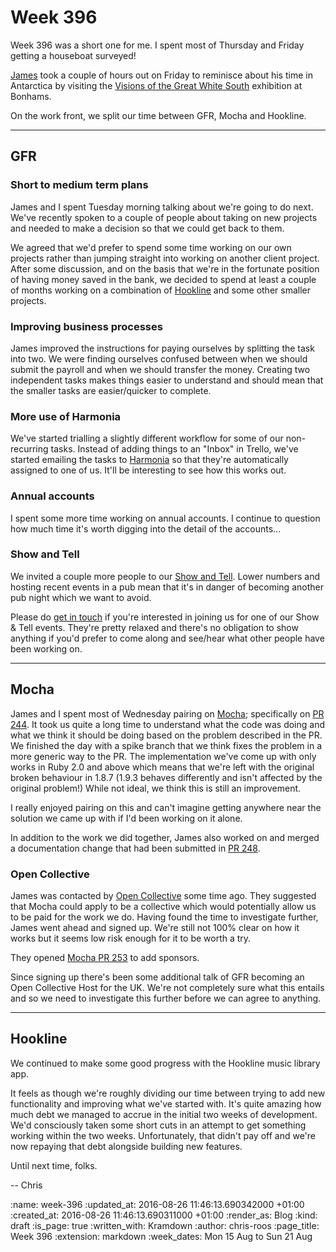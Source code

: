 Week 396
========

Week 396 was a short one for me. I spent most of Thursday and Friday getting a houseboat surveyed!

[James][james-mead] took a couple of hours out on Friday to reminisce about his time in Antarctica by visiting the [Visions of the Great White South][visions-of-the-great-white-south] exhibition at Bonhams.

On the work front, we split our time between GFR, Mocha and Hookline.

---

## GFR

### Short to medium term plans

James and I spent Tuesday morning talking about we're going to do next. We've recently spoken to a couple of people about taking on new projects and needed to make a decision so that we could get back to them.

We agreed that we'd prefer to spend some time working on our own projects rather than jumping straight into working on another client project. After some discussion, and on the basis that we're in the fortunate position of having money saved in the bank, we decided to spend at least a couple of months working on a combination of [Hookline][hookline] and some other smaller projects.

### Improving business processes

James improved the instructions for paying ourselves by splitting the task into two. We were finding ourselves confused between when we should submit the payroll and when we should transfer the money. Creating two independent tasks makes things easier to understand and should mean that the smaller tasks are easier/quicker to complete.

### More use of Harmonia

We've started trialling a slightly different workflow for some of our non-recurring tasks. Instead of adding things to an "Inbox" in Trello, we've started emailing the tasks to [Harmonia][harmonia] so that they're automatically assigned to one of us. It'll be interesting to see how this works out.

### Annual accounts

I spent some more time working on annual accounts. I continue to question how much time it's worth digging into the detail of the accounts...

### Show and Tell

We invited a couple more people to our [Show and Tell][show-and-tell-events]. Lower numbers and hosting recent events in a pub mean that it's in danger of becoming another pub night which we want to avoid.

Please do [get in touch][contact] if you're interested in joining us for one of our Show & Tell events. They're pretty relaxed and there's no obligation to show anything if you'd prefer to come along and see/hear what other people have been working on.

---

## Mocha

James and I spent most of Wednesday pairing on [Mocha][mocha]; specifically on [PR 244][mocha-pr-244]. It took us quite a long time to understand what the code was doing and what we think it should be doing based on the problem described in the PR. We finished the day with a spike branch that we think fixes the problem in a more generic way to the PR. The implementation we've come up with only works in Ruby 2.0 and above which means that we're left with the original broken behaviour in 1.8.7 (1.9.3 behaves differently and isn't affected by the original problem!) While not ideal, we think this is still an improvement.

I really enjoyed pairing on this and can't imagine getting anywhere near the solution we came up with if I'd been working on it alone.

In addition to the work we did together, James also worked on and merged a documentation change that had been submitted in [PR 248][mocha-pr-248].

### Open Collective

James was contacted by [Open Collective][open-collective] some time ago. They suggested that Mocha could apply to be a collective which would potentially allow us to be paid for the work we do. Having found the time to investigate further, James went ahead and signed up. We're still not 100% clear on how it works but it seems low risk enough for it to be worth a try.

They opened [Mocha PR 253][mocha-pr-253] to add sponsors.

Since signing up there's been some additional talk of GFR becoming an Open Collective Host for the UK. We're not completely sure what this entails and so we need to investigate this further before we can agree to anything.

---

## Hookline

We continued to make some good progress with the Hookline music library app.

It feels as though we're roughly dividing our time between trying to add new functionality and improving what we've started with. It's quite amazing how much debt we managed to accrue in the initial two weeks of development. We'd consciously taken some short cuts in an attempt to get something working within the two weeks. Unfortunately, that didn't pay off and we're now repaying that debt alongside building new features.

Until next time, folks.

-- Chris

[contact]: /contact
[james-mead]: /james-mead
[harmonia]: https://harmonia.io
[hookline]: http://hookline.tv/
[mocha]: https://github.com/freerange/mocha
[mocha-pr-244]: https://github.com/freerange/mocha/pull/244
[mocha-pr-248]: https://github.com/freerange/mocha/pull/248
[mocha-pr-253]: https://github.com/freerange/mocha/pull/253
[open-collective]: https://opencollective.com/
[show-and-tell-events]: /show-and-tell-events
[show-and-tell-mailing-list]: https://groups.google.com/a/gofreerange.com/forum/#!forum/show-and-tell
[visions-of-the-great-white-south]: https://www.bonhams.com/press_release/22167/

:name: week-396
:updated_at: 2016-08-26 11:46:13.690342000 +01:00
:created_at: 2016-08-26 11:46:13.690311000 +01:00
:render_as: Blog
:kind: draft
:is_page: true
:written_with: Kramdown
:author: chris-roos
:page_title: Week 396
:extension: markdown
:week_dates: Mon 15 Aug to Sun 21 Aug
